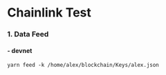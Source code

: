 # Chainlink Test

### 1. Data Feed

#### - devnet
`yarn feed -k /home/alex/blockchain/Keys/alex.json`